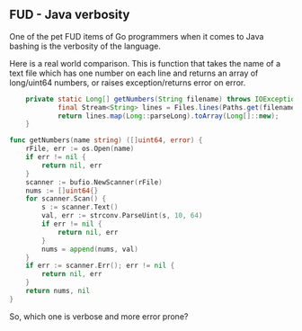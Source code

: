 ## FUD - Java verbosity

One of the pet FUD items of Go programmers when it comes to Java bashing
is the verbosity of the language.

Here is a real world comparison. This is function that takes the name of
a text file which has one number on each line and returns an array of
long/uint64 numbers, or raises exception/returns error on error.

```java
    private static Long[] getNumbers(String filename) throws IOException {
            final Stream<String> lines = Files.lines(Paths.get(filename));
            return lines.map(Long::parseLong).toArray(Long[]::new);
    }
```

```go
func getNumbers(name string) ([]uint64, error) {
	rFile, err := os.Open(name)
	if err != nil {
		return nil, err
	}
	scanner := bufio.NewScanner(rFile)
	nums := []uint64{}
	for scanner.Scan() {
		s := scanner.Text()
		val, err := strconv.ParseUint(s, 10, 64)
		if err != nil {
			return nil, err
		}
		nums = append(nums, val)
	}
	if err := scanner.Err(); err != nil {
		return nil, err
	}
	return nums, nil
}
```

So, which one is verbose and more error prone?
